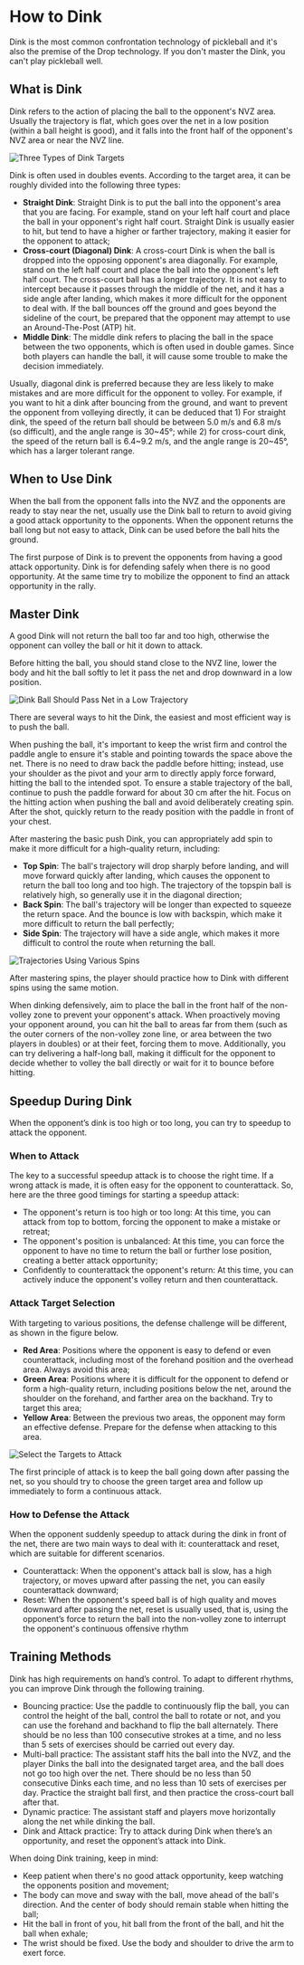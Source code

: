# How to Dink

Dink is the most common confrontation technology of pickleball and it's also the premise of the Drop technology. If you don't master the Dink, you can't play pickleball well.

## What is Dink

Dink refers to the action of placing the ball to the opponent's NVZ area. Usually the trajectory is flat, which goes over the net in a low position (within a ball height is good), and it falls into the front half of the opponent's NVZ area or near the NVZ line.

![Three Types of Dink Targets](_images/dink-target.png)

Dink is often used in doubles events. According to the target area, it can be roughly divided into the following three types:

* **Straight Dink**: Straight Dink is to put the ball into the opponent's area that you are facing. For example, stand on your left half court and place the ball in your opponent's right half court. Straight Dink is usually easier to hit, but tend to have a higher or farther trajectory, making it easier for the opponent to attack;
* **Cross-court (Diagonal) Dink**: A cross-court Dink is when the ball is dropped into the opposing opponent's area diagonally. For example, stand on the left half court and place the ball into the opponent's left half court. The cross-court ball has a longer trajectory. It is not easy to intercept because it passes through the middle of the net, and it has a side angle after landing, which makes it more difficult for the opponent to deal with. If the ball bounces off the ground and goes beyond the sideline of the court, be prepared that the opponent may attempt to use an Around-The-Post (ATP) hit.
* **Middle Dink**: The middle dink refers to placing the ball in the space between the two opponents, which is often used in double games. Since both players can handle the ball, it will cause some trouble to make the decision immediately.

Usually, diagonal dink is preferred because they are less likely to make mistakes and are more difficult for the opponent to volley. For example, if you want to hit a dink after bouncing from the ground, and want to prevent the opponent from volleying directly, it can be deduced that 1) For straight dink, the speed of the return ball should be between 5.0 m/s and 6.8 m/s (so difficult), and the angle range is 30~45°; while 2) for cross-court dink,  the speed of the return ball is 6.4~9.2 m/s, and the angle range is 20~45°, which has a larger tolerant range.

## When to Use Dink

When the ball from the opponent falls into the NVZ and the opponents are ready to stay near the net, usually use the Dink ball to return to avoid giving a good attack opportunity to the opponents. When the opponent returns the ball long but not easy to attack, Dink can be used before the ball hits the ground.

The first purpose of Dink is to prevent the opponents from having a good attack opportunity. Dink is for defending safely when there is no good opportunity. At the same time try to mobilize the opponent to find an attack opportunity in the rally.

## Master Dink

A good Dink will not return the ball too far and too high, otherwise the opponent can volley the ball or hit it down to attack.

Before hitting the ball, you should stand close to the NVZ line, lower the body and hit the ball softly to let it pass the net and drop downward in a low position.

![Dink Ball Should Pass Net in a Low Trajectory](_images/dink-low.png)

There are several ways to hit the Dink, the easiest and most efficient way is to push the ball.

When pushing the ball, it's important to keep the wrist firm and control the paddle angle to ensure it's stable and pointing towards the space above the net. There is no need to draw back the paddle before hitting; instead, use your shoulder as the pivot and your arm to directly apply force forward, hitting the ball to the intended spot. To ensure a stable trajectory of the ball, continue to push the paddle forward for about 30 cm after the hit. Focus on the hitting action when pushing the ball and avoid deliberately creating spin. After the shot, quickly return to the ready position with the paddle in front of your chest.

After mastering the basic push Dink, you can appropriately add spin to make it more difficult for a high-quality return, including:

* **Top Spin**: The ball's trajectory will drop sharply before landing, and will move forward quickly after landing, which causes the opponent to return the ball too long and too high. The trajectory of the topspin ball is relatively high, so generally use it in the diagonal direction;
* **Back Spin**: The ball's trajectory will be longer than expected to squeeze the return space. And the bounce is low with backspin, which make it more difficult to return the ball perfectly;
* **Side Spin**: The trajectory will have a side angle, which makes it more difficult to control the route when returning the ball.

![Trajectories Using Various Spins](_images/spin-trajectory.png)

After mastering spins, the player should practice how to Dink with different spins using the same motion.

When dinking defensively, aim to place the ball in the front half of the non-volley zone to prevent your opponent's attack. When proactively moving your opponent around, you can hit the ball to areas far from them (such as the outer corners of the non-volley zone line, or area between the two players in doubles) or at their feet, forcing them to move. Additionally, you can try delivering a half-long ball, making it difficult for the opponent to decide whether to volley the ball directly or wait for it to bounce before hitting.

## Speedup During Dink

When the opponent’s dink is too high or too long, you can try to speedup to attack the opponent.

### When to Attack
The key to a successful speedup attack is to choose the right time. If a wrong attack is made, it is often easy for the opponent to counterattack.
So, here are the three good timings for starting a speedup attack:
* The opponent's return is too high or too long: At this time, you can attack from top to bottom, forcing the opponent to make a mistake or retreat;
* The opponent's position is unbalanced: At this time, you can force the opponent to have no time to return the ball or further lose position, creating a better attack opportunity;
* Confidently to counterattack the opponent's return: At this time, you can actively induce the opponent's volley return and then counterattack.

### Attack Target Selection
With targeting to various positions, the defense challenge will be different, as shown in the figure below.

* **Red Area**: Positions where the opponent is easy to defend or even counterattack, including most of the forehand position and the overhead area. Always avoid this area;
* **Green Area**: Positions where it is difficult for the opponent to defend or form a high-quality return, including positions below the net, around the shoulder on the forehand, and farther area on the backhand. Try to target this area;
* **Yellow Area**: Between the previous two areas, the opponent may form an effective defense. Prepare for the defense when attacking to this area.

![Select the Targets to Attack](_images/attack-target.png)

The first principle of attack is to keep the ball going down after passing the net, so you should try to choose the green target area and follow up immediately to form a continuous attack.

### How to Defense the Attack
When the opponent suddenly speedup to attack during the dink in front of the net, there are two main ways to deal with it: counterattack and reset, which are suitable for different scenarios.
* Counterattack: When the opponent's attack ball is slow, has a high trajectory, or moves upward after passing the net, you can easily counterattack downward;
* Reset: When the opponent's speed ball is of high quality and moves downward after passing the net, reset is usually used, that is, using the opponent’s force to return the ball into the non-volley zone to interrupt the opponent's continuous offensive rhythm


## Training Methods

Dink has high requirements on hand’s control. To adapt to different rhythms, you can improve Dink through the following training.

* Bouncing practice: Use the paddle to continuously flip the ball, you can control the height of the ball, control the ball to rotate or not, and you can use the forehand and backhand to flip the ball alternately. There should be no less than 100 consecutive strokes at a time, and no less than 5 sets of exercises should be carried out every day.
* Multi-ball practice: The assistant staff hits the ball into the NVZ, and the player Dinks the ball into the designated target area, and the ball does not go too high over the net. There should be no less than 50 consecutive Dinks each time, and no less than 10 sets of exercises per day. Practice the straight ball first, and then practice the cross-court ball after that.
* Dynamic practice: The assistant staff and players move horizontally along the net while dinking the ball.
* Dink and Attack practice: Try to attack during Dink when there’s an opportunity, and reset the opponent’s attack into Dink.

When doing Dink training, keep in mind:

* Keep patient when there's no good attack opportunity, keep watching the opponents position and movement;
* The body can move and sway with the ball, move ahead of the ball's direction. And the center of body should remain stable when hitting the ball;
* Hit the ball in front of you, hit ball from the front of the ball, and hit the ball when exhale;
* The wrist should be fixed. Use the body and shoulder to drive the arm to exert force.
